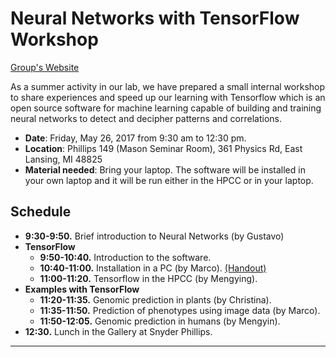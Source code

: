 
# Neural Networks with TensorFlow Workshop

[Group's Website](http://quantgen.github.io/)

As a summer activity in our lab, we have prepared a small internal workshop to share experiences and speed up our learning with Tensorflow which is an open source software for machine learning capable of building and training neural networks to detect and decipher patterns and correlations.

* **Date**: Friday, May 26, 2017 from 9:30 am to 12:30 pm.
* **Location**: Phillips 149 (Mason Seminar Room), 361 Physics Rd, East Lansing, MI 48825
* **Material needed**: Bring your laptop. The software will be installed in your own laptop and it will be run either in the HPCC or in your laptop.

## Schedule

 * **9:30-9:50.** Brief introduction to Neural Networks (by Gustavo)
 * **TensorFlow**
      * **9:50-10:40.** Introduction to the software.
      * **10:40-11:00.** Installation in a PC (by Marco). [(Handout)](http://QuantGen/LAB-SUMMER-2017-Workshop/Handout_installation.docx)
      * **11:00-11:20.** Tensorflow in the HPCC (by Mengying).
 * **Examples with TensorFlow**
      * **11:20-11:35.** Genomic prediction in plants (by Christina).
      * **11:35-11:50.** Prediction of phenotypes using image data (by Marco).
      * **11:50-12:05.** Genomic prediction in humans (by Mengyin).
 * **12:30.** Lunch in the Gallery at Snyder Phillips.
---
